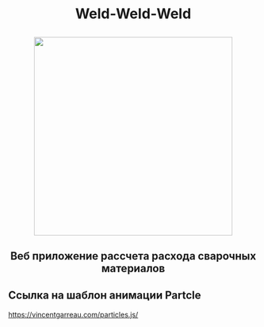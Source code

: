 <h1 align="center">Weld-Weld-Weld</h1>
<h2 align="center">

<img src="[https://media.giphy.com/media/vFKqnCdLPNOKc/giphy.gif](https://github.com/Vaudoux/weld/blob/main/assets/demoTitle.gif?raw=true)" width="400" />

<h2 align="center">Веб приложение рассчета расхода сварочных материалов</h1>

## Ссылка на шаблон анимации Partcle
https://vincentgarreau.com/particles.js/
